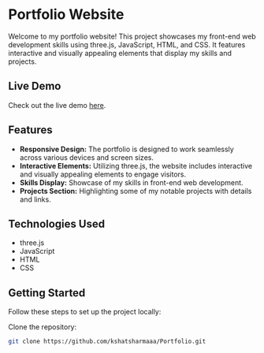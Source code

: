 # Portfolio Website

Welcome to my portfolio website! This project showcases my front-end web development skills using three.js, JavaScript, HTML, and CSS. It features interactive and visually appealing elements that display my skills and projects.

## Live Demo

Check out the live demo [here](https://ashkatts-portfolio.vercel.app/).

## Features

- **Responsive Design:** The portfolio is designed to work seamlessly across various devices and screen sizes.
- **Interactive Elements:** Utilizing three.js, the website includes interactive and visually appealing elements to engage visitors.
- **Skills Display:** Showcase of my skills in front-end web development.
- **Projects Section:** Highlighting some of my notable projects with details and links.

## Technologies Used

- three.js
- JavaScript
- HTML
- CSS

## Getting Started

Follow these steps to set up the project locally:

Clone the repository:

   ```bash
   git clone https://github.com/kshatsharmaaa/Portfolio.git
